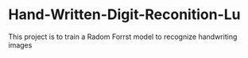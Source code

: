 # Hand-Written-Digit-Reconition-Lu
This project is to train a Radom Forrst model to recognize handwriting images

